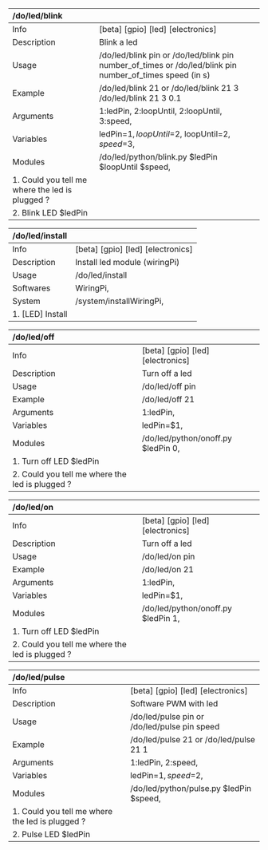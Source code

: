 | /do/led/blink                                   |                                                                                                          |
|:------------------------------------------------|:---------------------------------------------------------------------------------------------------------|
| Info                                            | [beta] [gpio] [led] [electronics]                                                                        |
| Description                                     | Blink a led                                                                                              |
| Usage                                           | /do/led/blink pin or /do/led/blink pin number_of_times or /do/led/blink pin number_of_times speed (in s) |
| Example                                         | /do/led/blink 21 or /do/led/blink 21 3 /do/led/blink 21 3 0.1                                            |
| Arguments                                       | 1:ledPin, 2:loopUntil, 2:loopUntil, 3:speed,                                                             |
| Variables                                       | ledPin=$1, loopUntil=$2, loopUntil=$2, speed=$3,                                                         |
| Modules                                         | /do/led/python/blink.py $ledPin $loopUntil $speed,                                                       |
| 1. Could you tell me where the led is plugged ? |                                                                                                          |
| 2. Blink LED $ledPin                            |                                                                                                          |

| /do/led/install   |                                   |
|:------------------|:----------------------------------|
| Info              | [beta] [gpio] [led] [electronics] |
| Description       | Install led module (wiringPi)     |
| Usage             | /do/led/install                   |
| Softwares         | WiringPi,                         |
| System            | /system/installWiringPi,          |
| 1. [LED] Install  |                                   |

| /do/led/off                                     |                                    |
|:------------------------------------------------|:-----------------------------------|
| Info                                            | [beta] [gpio] [led] [electronics]  |
| Description                                     | Turn off a led                     |
| Usage                                           | /do/led/off pin                    |
| Example                                         | /do/led/off 21                     |
| Arguments                                       | 1:ledPin,                          |
| Variables                                       | ledPin=$1,                         |
| Modules                                         | /do/led/python/onoff.py $ledPin 0, |
| 1. Turn off LED $ledPin                         |                                    |
| 2. Could you tell me where the led is plugged ? |                                    |

| /do/led/on                                      |                                    |
|:------------------------------------------------|:-----------------------------------|
| Info                                            | [beta] [gpio] [led] [electronics]  |
| Description                                     | Turn off a led                     |
| Usage                                           | /do/led/on pin                     |
| Example                                         | /do/led/on 21                      |
| Arguments                                       | 1:ledPin,                          |
| Variables                                       | ledPin=$1,                         |
| Modules                                         | /do/led/python/onoff.py $ledPin 1, |
| 1. Turn off LED $ledPin                         |                                    |
| 2. Could you tell me where the led is plugged ? |                                    |

| /do/led/pulse                                   |                                              |
|:------------------------------------------------|:---------------------------------------------|
| Info                                            | [beta] [gpio] [led] [electronics]            |
| Description                                     | Software PWM with led                        |
| Usage                                           | /do/led/pulse pin or /do/led/pulse pin speed |
| Example                                         | /do/led/pulse 21 or /do/led/pulse 21 1       |
| Arguments                                       | 1:ledPin, 2:speed,                           |
| Variables                                       | ledPin=$1, speed=$2,                         |
| Modules                                         | /do/led/python/pulse.py $ledPin $speed,      |
| 1. Could you tell me where the led is plugged ? |                                              |
| 2. Pulse LED $ledPin                            |                                              |